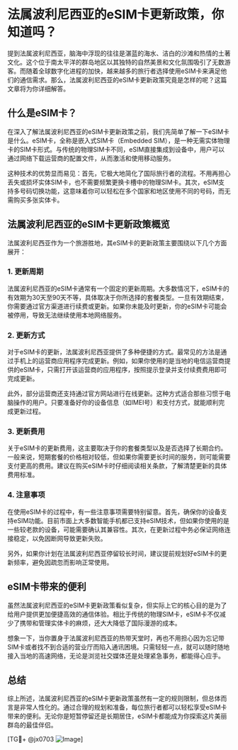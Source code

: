 # 法属波利尼西亚的eSIM卡更新政策，你知道吗？

提到法属波利尼西亚，脑海中浮现的往往是湛蓝的海水、洁白的沙滩和热情的土著文化。这个位于南太平洋的群岛地区以其独特的自然美景和文化氛围吸引了无数游客。而随着全球数字化进程的加快，越来越多的旅行者选择使用eSIM卡来满足他们的通信需求。那么，法属波利尼西亚的eSIM卡更新政策究竟是怎样的呢？这篇文章将为你详细解答。

## 什么是eSIM卡？

在深入了解法属波利尼西亚的eSIM卡更新政策之前，我们先简单了解一下eSIM卡是什么。eSIM卡，全称是嵌入式SIM卡（Embedded SIM），是一种无需实体物理卡的SIM卡形式。与传统的物理SIM卡不同，eSIM直接集成到设备中，用户可以通过网络下载运营商的配置文件，从而激活和使用移动服务。

这种技术的优势显而易见：首先，它极大地简化了国际旅行者的流程。不用再担心丢失或损坏实体SIM卡，也不需要频繁更换卡槽中的物理SIM卡。其次，eSIM支持多号码切换功能，这意味着你可以轻松在多个国家和地区使用不同的号码，而无需购买多张实体卡。

## 法属波利尼西亚的eSIM卡更新政策概览

法属波利尼西亚作为一个旅游胜地，其eSIM卡的更新政策主要围绕以下几个方面展开：

### 1. 更新周期

法属波利尼西亚的eSIM卡通常有一个固定的更新周期。大多数情况下，eSIM卡的有效期为30天至90天不等，具体取决于你所选择的套餐类型。一旦有效期结束，你需要通过官方渠道进行续费或更新。如果你未能及时更新，你的eSIM卡可能会被停用，导致无法继续使用本地网络服务。

### 2. 更新方式

对于eSIM卡的更新，法属波利尼西亚提供了多种便捷的方式。最常见的方法是通过手机上的运营商应用程序完成更新。例如，如果你使用的是当地的电信运营商提供的eSIM卡，只需打开该运营商的应用程序，按照提示登录并支付续费费用即可完成更新。

此外，部分运营商还支持通过官方网站进行在线更新。这种方式适合那些习惯于电脑操作的用户。只要准备好你的设备信息（如IMEI号）和支付方式，就能顺利完成更新过程。

### 3. 更新费用

关于eSIM卡的更新费用，这主要取决于你的套餐类型以及是否选择了长期合约。一般来说，短期套餐的价格相对较低，但如果你需要更长时间的服务，则可能需要支付更高的费用。建议在购买eSIM卡时仔细阅读相关条款，了解清楚更新的具体费用标准。

### 4. 注意事项

在使用eSIM卡的过程中，有一些注意事项需要特别留意。首先，确保你的设备支持eSIM功能。目前市面上大多数智能手机都已支持eSIM技术，但如果你使用的是一些较老款的设备，可能需要确认其兼容性。其次，在更新过程中务必保证网络连接稳定，以免因断网导致更新失败。

另外，如果你计划在法属波利尼西亚停留较长时间，建议提前规划好eSIM卡的更新频率，避免因疏忽而影响正常使用。

## eSIM卡带来的便利

虽然法属波利尼西亚的eSIM卡更新政策看似复杂，但实际上它的核心目的是为了给用户提供更加便捷高效的通信体验。相比于传统的物理SIM卡，eSIM卡不仅减少了携带和管理实体卡的麻烦，还大大降低了国际漫游的成本。

想象一下，当你置身于法属波利尼西亚的热带天堂时，再也不用担心因为忘记带SIM卡或者找不到合适的营业厅而陷入通讯困境。只需轻轻一点，就可以随时随地接入当地的高速网络，无论是浏览社交媒体还是处理紧急事务，都能得心应手。

## 总结

综上所述，法属波利尼西亚的eSIM卡更新政策虽然有一定的规则限制，但总体而言是非常人性化的。通过合理的规划和准备，每位旅行者都可以轻松享受eSIM卡带来的便利。无论你是短暂停留还是长期居住，eSIM卡都能成为你探索这片美丽群岛的最佳伴侣。

[TG💪+ @jx0703 ![Image](https://github.com/user-attachments/assets/dbca1d08-cadb-493c-b0ec-ad6f7a83f270)]